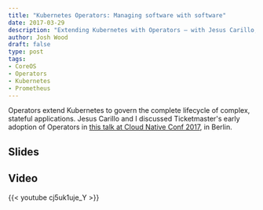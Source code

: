 ```yaml
---
title: "Kubernetes Operators: Managing software with software"
date: 2017-03-29
description: "Extending Kubernetes with Operators – with Jesus Carillo, Ticketmaster"
author: Josh Wood
draft: false
type: post
tags:
- CoreOS
- Operators
- Kubernetes
- Prometheus
---
```


Operators extend Kubernetes to govern the complete lifecycle of complex, stateful applications. Jesus Carillo and I discussed Ticketmaster's early adoption of Operators in [this talk at Cloud Native Conf 2017][sched], in Berlin.

## Slides

<script async class="speakerdeck-embed" data-id="f96a753ef0354831a4e347caa1892173" data-ratio="1.77777777777778" src="//speakerdeck.com/assets/embed.js"></script>

## Video

{{< youtube cj5uk1uje_Y >}}

[sched]: http://sched.co/9Td4
